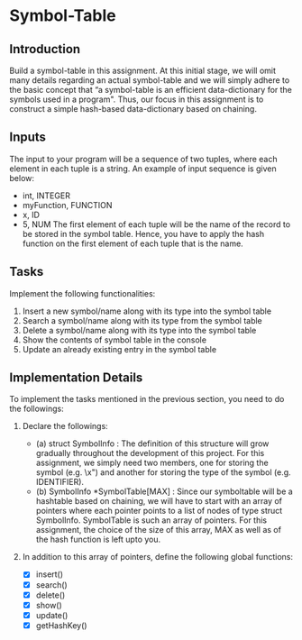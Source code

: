 # Symbol-Table
## Introduction
Build a symbol-table in this assignment. At this initial stage, we will omit many details regarding an actual symbol-table and we will simply adhere to the basic concept that “a symbol-table is an efficient data-dictionary for the symbols used in a program". Thus, our focus in this assignment is to construct a simple hash-based data-dictionary based on chaining.

## Inputs
The input to your program will be a sequence of two tuples, where each element in each tuple is a string.
An example of input sequence is given below:
-	int, INTEGER
-	myFunction, FUNCTION
-	x, ID
-	5, NUM
The first element of each tuple will be the name of the record to be stored in the symbol table. Hence, you have to apply the hash function on the first element of each tuple that is the name.
## Tasks
Implement the following functionalities:
1.	Insert a new symbol/name along with its type into the symbol table
2.	Search a symbol/name along with its type from the symbol table
3.	Delete a symbol/name along with its type into the symbol table
4.	Show the contents of symbol table in the console
5.	Update an already existing entry in the symbol table

## Implementation Details
To implement the tasks mentioned in the previous section, you need to do the followings:
1.	Declare the followings:
	
    - (a)	struct SymbolInfo : The definition of this structure will grow gradually throughout the development of this project. For this assignment, we simply need two members, one for storing the symbol (e.g. \x") and another for storing the type of the symbol (e.g. IDENTIFIER).
    - (b)	SymbolInfo *SymbolTable[MAX] : Since our symboltable will be a hashtable based on chaining, we will have to start with an array of pointers where each pointer points to a list of nodes of type struct SymbolInfo. SymbolTable is such an array of pointers. For this assignment, the choice of the size of this array, MAX as well as of the hash function is left upto you.
   
2.	In addition to this array of pointers, define the following global functions: 
    - [x]	insert()
    - [x]	search()
    - [x]	delete()
    - [x]	show()
    - [x] update()
    - [x] getHashKey()
